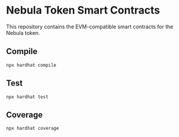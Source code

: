 # Nebula Token Smart Contracts

This repository contains the EVM-compatible smart contracts for the Nebula token.

## Compile

`npx hardhat compile`

## Test

`npx hardhat test`

## Coverage

`npx hardhat coverage`
